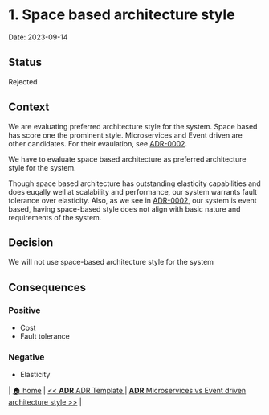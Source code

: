 # 1. Space based architecture style

Date: 2023-09-14

## Status

Rejected

## Context

We are evaluating preferred architecture style for the system. Space based has score one the prominent style. Microservices and Event driven are other candidates. For their evaulation, see [ADR-0002](/doc/adr/0002-arch-style-microservices-vs-event-driven.md). 

We have to evaluate space based architecture as preferred architecture style for the system.

Though space based architecture has outstanding elasticity capabilities and does euqally well at scalability and performance, our system warrants fault tolerance over elasticity. Also, as we see in [ADR-0002](/doc/adr/0002-arch-style-microservices-vs-event-driven.md), our system is event based, having space-based style does not align with basic nature and requirements of the system. 

## Decision

We will not use space-based architecture style for the system

## Consequences

### Positive

- Cost
- Fault tolerance

### Negative

- Elasticity

| [🏠 home](../../README.md#adr) | [<< **ADR** ADR Template ](./0000-adr-template.md) | [**ADR** Microservices vs Event driven architecture style >>](./0002-arch-style-microservices-vs-event-driven.md) |
